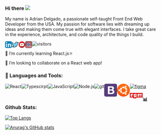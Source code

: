 ### Hi there <img src="https://media.giphy.com/media/hvRJCLFzcasrR4ia7z/giphy.gif" width="25px">
My name is Adrian Delgado, a passionate self-taught Front End Web Developer from the USA. My passion for software lies with dreaming up ideas and making them come true with elegant interfaces. I take great care in the experience, architecture, and code quality of the things I build.

<a href="https://www.linkedin.com/in/adriandelgado1/">
  <img src="./LinkedIn.png" align="left" alt="Adrian's LinkedIn" width="22px">
</a>
<a href="https://www.twitter.com/cloudcoding_">
  <img src="./twitter1.png" align="left" alt="Adrian's Twitter" width="22px">
</a>
<a href="https://www.youtube.com/channel/UCci3UPQ2p4hyERNhXqAPCBw">
  <img src="./YouTube.png" align="left" alt="Adrian's YouTube" width="22px">
</a>
<a href="https://www.instagram.com/cloudcoding">
  <img src="./camera.png" align="left" alt="Adrian's Instagram" width="22px">
</a>

![visitors](https://page-views.glitch.me/badge?page_id=adriandelgg.visitor-badge)

🌱 I’m currently learning React.js⚛ 

👯 I’m looking to collaborate on a React web app!
<br>

### 🔨 Languages and Tools:

<a href="https://reactjs.org/" target="_blank"> <img align="left" alt="React" height ="42px" src="https://raw.githubusercontent.com/rahul-jha98/github_readme_icons/main/language_and_tools/square/react/react.svg"></a>
<a href="https://www.typescriptlang.org/" target="_blank"><img align="left" alt="Typescirpt" height ="42px" src="https://raw.githubusercontent.com/rahul-jha98/github_readme_icons/main/language_and_tools/square/typescript/typescript.svg"></a>
<a href="https://developer.mozilla.org/en-US/docs/Web/JavaScript" target="_blank"> <img align="left" alt="JavaScript" height ="42px"  src="https://raw.githubusercontent.com/rahul-jha98/github_readme_icons/main/language_and_tools/square/javascript/javascript.svg"> </a>
<a href="https://nodejs.org" target="_blank"><img align="left" alt="Node.js" height ="42px" src="https://raw.githubusercontent.com/rahul-jha98/github_readme_icons/main/language_and_tools/square/node/node.svg"></a>
<a href="https://git-scm.com/" target="_blank"> <img src="https://raw.githubusercontent.com/rahul-jha98/github_readme_icons/main/language_and_tools/square/git-scm/git-scm.svg" align="left" alt="git" height='42px'/> </a>
<a href="https://www.figma.com/" target="_blank"> <img src="https://raw.githubusercontent.com/rahul-jha98/github_readme_icons/main/language_and_tools/square/figma/figma.svg" alt="figma" height='42px'/> </a>
<a href="https://getbootstrap.com/" target="_blank"> <img src="./bootstrap.png" alt="BootStrap" align="left" height='42px'/> </a>
<a href="https://ubuntu.com/" target="_blank"> <img src="./Ubuntu.png" alt="Ubuntu" align="left" height='42px'/> </a>
<a href="https://www.npmjs.com/" target="_blank"> <img src="./npm.png" alt="npm" align="left" height='42px'/> </a>
<br>

### 📊 Github Stats:
[![Top Langs](https://github-readme-stats.vercel.app/api/top-langs/?username=adriandelgg&theme=tokyonight&layout=compact)](https://github.com/anuraghazra/github-readme-stats)

[![Anurag's GitHub stats](https://github-readme-stats.vercel.app/api?username=adriandelgg&count_private=true&show_icons=true&theme=tokyonight&include_all_commits=true&hide=prs,issues)](https://github.com/anuraghazra/github-readme-stats)

<!--[![Readme Card](https://github-readme-stats.vercel.app/api/pin/?username=adriandelgg&theme=tokyonight&repo=THEREPOYOUWANT)](https://github.com/anuraghazra/github-readme-stats)-->

<!--💬 Ask me about ...
📫 How to reach me: ...
😄 Pronouns: ...
⚡ Fun fact: ... -->
